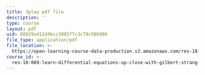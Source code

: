 ```yaml
---
title: 3play pdf file
description: ''
type: course
layout: pdf
uid: 88829ad12d4bcc3085f7c3c78c58b906
file_type: application/pdf
file_location: >-
  https://open-learning-course-data-production.s3.amazonaws.com/res-18-009-learn-differential-equations-up-close-with-gilbert-strang-and-cleve-moler-fall-2015/88829ad12d4bcc3085f7c3c78c58b906_9TQCKWWAVjM.pdf
course_id: >-
  res-18-009-learn-differential-equations-up-close-with-gilbert-strang-and-cleve-moler-fall-2015
---
```

